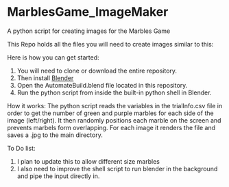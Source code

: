 # MarblesGame_ImageMaker
A python script for creating images for the Marbles Game

This Repo holds all the files you will need to create images similar to this: 

Here is how you can get started:
1) You will need to clone or download the entire repository. 
2) Then install [Blender](https://www.blender.org/)
3) Open the AutomateBuild.blend file located in this repository.
4) Run the python script from inside the built-in python shell in Blender.

How it works:
The python script reads the variables in the trialInfo.csv file in order to get the number of green and purple marbles for each side of the image (left/right). It then randomly positions each marble on the screen and prevents marbels form overlapping. For each image it renders the file and saves a .jpg to the main directory.

To Do list:
1) I plan to update this to allow different size marbles
2) I also need to improve the shell script to run blender in the background and pipe the input directly in.
